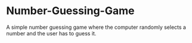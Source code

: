 # Number-Guessing-Game
A simple number guessing game where the computer randomly selects a number and the user has to guess it. 

